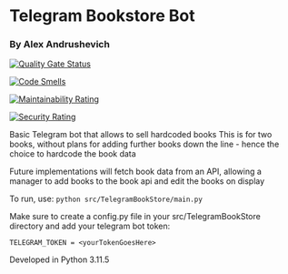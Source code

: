 
# Telegram Bookstore Bot
### By Alex Andrushevich

[![Quality Gate Status](https://sonarcloud.io/api/project_badges/measure?project=QuantGeekDev_telegram-store-bot&metric=alert_status)](https://sonarcloud.io/summary/new_code?id=QuantGeekDev_telegram-store-bot)

[![Code Smells](https://sonarcloud.io/api/project_badges/measure?project=QuantGeekDev_telegram-store-bot&metric=code_smells)](https://sonarcloud.io/summary/new_code?id=QuantGeekDev_telegram-store-bot)

[![Maintainability Rating](https://sonarcloud.io/api/project_badges/measure?project=QuantGeekDev_telegram-store-bot&metric=sqale_rating)](https://sonarcloud.io/summary/new_code?id=QuantGeekDev_telegram-store-bot)

[![Security Rating](https://sonarcloud.io/api/project_badges/measure?project=QuantGeekDev_telegram-store-bot&metric=security_rating)](https://sonarcloud.io/summary/new_code?id=QuantGeekDev_telegram-store-bot)

Basic Telegram bot that allows to sell hardcoded books
This is for two books, without plans for adding further books down the line - hence the choice to hardcode the book data

Future implementations will fetch book data from an API, allowing a manager to add books to the book api and edit the books on display

To run, use:
```python src/TelegramBookStore/main.py```

Make sure to create a config.py file in your src/TelegramBookStore directory and add your telegram bot token:

`TELEGRAM_TOKEN = <yourTokenGoesHere>`

Developed in Python 3.11.5
